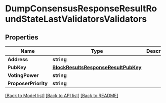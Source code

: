 # DumpConsensusResponseResultRoundStateLastValidatorsValidators

## Properties

Name | Type | Description | Notes
------------ | ------------- | ------------- | -------------
**Address** | **string** |  | [optional] 
**PubKey** | [**BlockResultsResponseResultPubKey**](BlockResultsResponse_result_pub_key.md) |  | [optional] 
**VotingPower** | **string** |  | [optional] 
**ProposerPriority** | **string** |  | [optional] 

[[Back to Model list]](../README.md#documentation-for-models) [[Back to API list]](../README.md#documentation-for-api-endpoints) [[Back to README]](../README.md)


